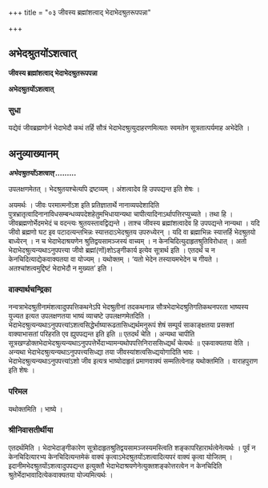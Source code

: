 +++
title = "०३ जीवस्य ब्रह्मांशत्वाद् भेदाभेदश्रुतरूपपन्ना"

+++


## अभेदश्रुतयोंऽशत्वात्

**जीवस्य ब्रह्मांशत्वाद् भेदाभेदश्रुतरूपपन्ना**

**अभेदश्रुतयोंऽशत्वात्**

### **सुधा**

यद्येवं जीवब्रह्मणोर्न भेदाभेदौ कथं तर्हि सौत्रं भेदाभेदश्रुत्युदाहरणमित्यतः स्वमतेन सूत्रतात्पर्यमाह अभेदेति ।

## **अनुव्याख्यानम्**

***अभेदश्रुतयोंऽशत्वात् .........***

उपलक्षणमेतत् । भेदश्रुतयश्चेत्यपि द्रष्टव्यम् । अंशत्वादेव हि उपपद्यन्त इति शेषः ।

अयमर्थः । जीवः परमात्मनोंऽश इति प्रतिज्ञातार्थे नानाव्यपदेशादिति पुत्रभ्रातृत्वादिनानाविधसम्बन्धव्यपदेशहेतुमभिधायान्यथा चापीत्यादिनाऽर्थापत्तिरप्युच्यते । तथा हि । जीवब्रह्मणोर्भेदमभेदं च वदन्त्यः श्रुतयस्तावद्विद्यन्ते । ताश्च जीवस्य ब्रह्मांशत्वादेव हि उपपद्यन्ते नान्यथा । यदि जीवो ब्रह्मणो घट इव पटादत्यन्तभिन्नः स्यात्तदाऽभेदश्रुतय उपरुध्येरन् । यदि वा ब्रह्माभिन्नः स्यात्तर्हि भेदश्रुतयो बाध्येरन् । न च भेदाभेदाश्रयणेन श्रुतिद्वयसामञ्जस्यं वाच्यम् । न केनचिदित्युदाहृतश्रुतिविरोधात् । अतो भेदाभेदश्रुत्यन्यथाऽनुपपत्त्या जीवो ब्रह्मां(णों)शोऽङ्गीकार्य इत्येव सूत्रार्थ इति । एतदर्थं च न केनचिदित्याद्येकवाक्यतया वा योज्यम् । यथोक्तम् । ‘यतो भेदेन तस्यायमभेदेन च गीयते । अतश्चांशत्वमुद्दिष्टं भेदाभेदौ न मुख्यत’ इति ।

### **वाक्यार्थचन्द्रिका**

नन्वत्राभेदश्रुतीनामंशत्वादुपपत्तिकथनेऽपि भेदश्रुतीनां तदकथनान्न सौत्रभेदाभेदश्रुतिगतिकथनपरता भाष्यस्य युज्यत इत्यत उपलक्षणतया भाष्यं व्याचष्टे उपलक्षणमेतदिति । भेदाभेदश्रुत्यन्यथाऽनुपपत्त्यांऽशत्वसिद्धेर्भाष्यारूढतासिध्द्यर्थमनुरूपं शेषं सम्पूर्य साकाङ्क्षतया प्रसक्तां वाक्याभासतां परिहरति एव ह्युपपद्यन्त इति इति ॥ एतदर्थं चेति । अन्यथा चापीति सूत्रखण्डोक्तभेदाभेदश्रुत्यन्यथाऽनुपपत्तेर्भेदाभ्यामन्यथोपपत्तिनिराससिध्द्यर्थं चेत्यर्थः ॥ एकवाक्यतया वेति । अन्यथा भेदाभेदश्रुत्यन्यथाऽनुपपत्त्यसिध्द्या तया जीवस्यांशत्वसिध्द्ययोगादिति भावः । भेदाभेदश्रुत्यन्यथाऽनुपपत्त्यांऽशो जीव इत्यत्र भाष्योदाहृतं प्रमाणवाक्यं सम्मतित्वेनाह यथोक्तमिति । वाराहपुराण इति शेषः ।

### **परिमल**

यथोक्तमिति । भाष्ये ।

### **श्रीनिवासतीर्थीया**

एतदर्थमिति । भेदाभेदाङ्गीकारेण सूत्रोदाहृतश्रुतिद्वयसामञ्जस्यमस्त्विति शङ्कापरिहारार्थत्वेनेत्यर्थः । पूर्वं न केनचिदित्यारभ्य केनचिदित्यन्तमेकं वाक्यं कृत्वाऽभेदश्रुतयोंऽशत्वादित्यपरं वाक्यं कृत्वा योजितम् । इदानीमभेदश्रुतयोंऽशत्वादुपपद्यन्त इत्युक्तौ भेदाभेदाश्रयणेनेत्युक्तशङ्कोत्तरत्वेन न केनचिदिति श्रुतेर्भेदाभावादित्येकवाक्यतया योज्यमित्यर्थः ।


